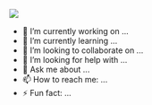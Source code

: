 
<img align="left" src="https://github-readme-stats.vercel.app/api?username=akielaries&show_icons=true&hide_border=true&count_private=true&include_all_commits=true" /> </br>

- 🔭 I’m currently working on ...
- 🌱 I’m currently learning ...
- 👯 I’m looking to collaborate on ...
- 🤔 I’m looking for help with ...
- 💬 Ask me about ...
- 📫 How to reach me: ...
- ⚡ Fun fact: ...

